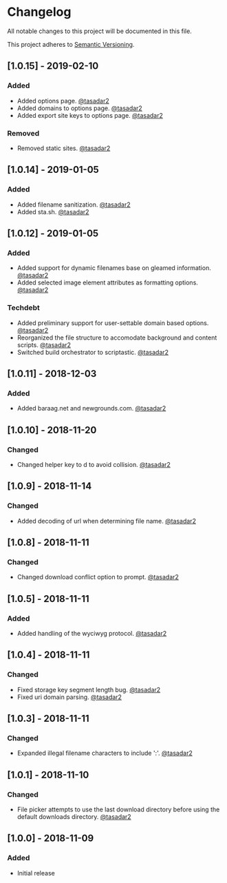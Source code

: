 # Changelog
All notable changes to this project will be documented in this file.

This project adheres to [Semantic Versioning](https://semver.org/spec/v2.0.0.html).

## [1.0.15] - 2019-02-10
### Added
- Added options page. [@tasadar2](https://github.com/tasadar2)
- Added domains to options page. [@tasadar2](https://github.com/tasadar2)
- Added export site keys to options page. [@tasadar2](https://github.com/tasadar2)

### Removed
- Removed static sites. [@tasadar2](https://github.com/tasadar2)

## [1.0.14] - 2019-01-05
### Added
- Added filename sanitization. [@tasadar2](https://github.com/tasadar2)
- Added sta.sh. [@tasadar2](https://github.com/tasadar2)

## [1.0.12] - 2019-01-05
### Added
- Added support for dynamic filenames base on gleamed information. [@tasadar2](https://github.com/tasadar2)
- Added selected image element attributes as formatting options. [@tasadar2](https://github.com/tasadar2)

### Techdebt
- Added preliminary support for user-settable domain based options. [@tasadar2](https://github.com/tasadar2)
- Reorganized the file structure to accomodate background and content scripts.  [@tasadar2](https://github.com/tasadar2)
- Switched build orchestrator to scriptastic. [@tasadar2](https://github.com/tasadar2)

## [1.0.11] - 2018-12-03
### Added
- Added baraag.net and newgrounds.com. [@tasadar2](https://github.com/tasadar2)

## [1.0.10] - 2018-11-20
### Changed
- Changed helper key to d to avoid collision. [@tasadar2](https://github.com/tasadar2)

## [1.0.9] - 2018-11-14
### Changed
- Added decoding of url when determining file name. [@tasadar2](https://github.com/tasadar2)

## [1.0.8] - 2018-11-11
### Changed
- Changed download conflict option to prompt. [@tasadar2](https://github.com/tasadar2)

## [1.0.5] - 2018-11-11
### Added
- Added handling of the wyciwyg protocol. [@tasadar2](https://github.com/tasadar2)

## [1.0.4] - 2018-11-11
### Changed
- Fixed storage key segment length bug. [@tasadar2](https://github.com/tasadar2)
- Fixed uri domain parsing. [@tasadar2](https://github.com/tasadar2)

## [1.0.3] - 2018-11-11
### Changed
- Expanded illegal filename characters to include ':'. [@tasadar2](https://github.com/tasadar2)

## [1.0.1] - 2018-11-10
### Changed
- File picker attempts to use the last download directory before using the default downloads directory. [@tasadar2](https://github.com/tasadar2)

## [1.0.0] - 2018-11-09
### Added
- Initial release
